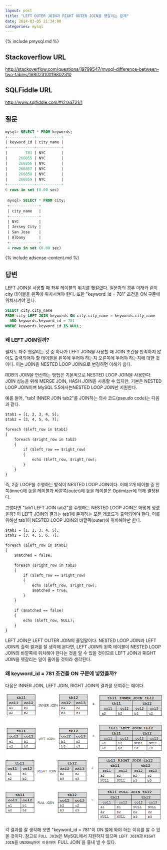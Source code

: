 ```yaml
---
layout: post
title: "LEFT OUTER JOIN과 RIGHT OUTER JOIN을 헷갈리는 문제"
date: 2014-03-05 21:34:00
categories: mysql
---
```


{% include pmysql.md %}

## Stackoverflow URL

http://stackoverflow.com/questions/19799547/mysql-difference-between-two-tables/19802310#19802310

## SQLFiddle URL

http://www.sqlfiddle.com/#!2/aa721/1

## 질문

```sql
mysql> SELECT * FROM keywords;
+------------+-----------+
| keyword_id | city_name |
+------------+-----------+
|        781 | NYC       |
|     266855 | NYC       |
|     266856 | NYC       |
|     266857 | NYC       |
|     266858 | NYC       |
|     266859 | NYC       |
+------------+-----------+
6 rows in set (0.00 sec)
 
 mysql> SELECT * FROM city;
 +-------------+
 | city_name   |
 +-------------+
 | NYC         |
 | Jersey City |
 | San Jose    |
 | Albany      |
 +-------------+
 4 rows in set (0.00 sec)
```

{% include adsense-content.md %}

## 답변

LEFT JOIN을 사용할 때 좌우 테이블의 위치를 헷갈렸다. 질문자의 경우 아래와 같이 city 테이블을 왼쪽에 위치시켜야 한다. 또한 "keyword_id = 781" 조건을 ON 구문에 위치시켜야 한다.

```sql
SELECT city.city_name
FROM city LEFT JOIN keywords ON city.city_name = keywords.city_name
  AND keywords.keyword_id = 781
WHERE keywords.keyword_id IS NULL;
```

### 왜 LEFT JOIN일까?

필자도 자주 헷갈리는 것 중 하나가 LEFT JOIN을 사용할 때 JOIN 조건을 만족하지 않아도 출력되어야 할 테이블을 왼쪽에 두어야 하는지 오른쪽에 두어야 하는지에 대한 것이다. 이는 JOIN을 NESTED LOOP JOIN으로 변경하면 이해가 쉽다.

RDB의 JOIN을 연산하는 방법은 기본적으로 NESTED LOOP JOIN을 사용한다. JOIN 성능을 위해 MERGE JOIN, HASH JOIN을 사용할 수 있지만, 기본은 NESTED LOOP JOIN이며 MySQL 5.5에서는NESTED LOOP JOIN만 지원한다.

예를 들어, "tab1 INNER JOIN tab2"를 JOIN하는 의사 코드(pseudo code)는 다음과 같다.

```
$tab1 = [1, 2, 3, 4, 5];
$tab2 = [3, 4, 5, 6, 7];
 
foreach ($left_row in $tab1)
{
    foreach ($right_row in tab2)
    {
        if ($left_row == $right_row)
        {
            echo ($left_row, $right_row);
        }
    }
}
```

즉, 2중 LOOP를 수행하는 방식이 NESTED LOOP JOIN이다. 이때 2개 테이블 중 안쪽(inner)에 놓을 테이블과 바깥쪽(outer)에 놓을 테이블은 Optimizer에 의해 결정된다.

그렇다면 "tab1 LEFT JOIN tab2"를 수행하는 NESTED LOOP JOIN은 어떻게 생겼을까? 이 LEFT JOIN의 결과는 tab1에 존재하는 모든 레코드가 출력되어야 한다. 이를 위해선 tab1이 NESTED LOOP JOIN의 바깥쪽(outer)에 위치해야만 한다.

```
$tab1 = [1, 2, 3, 4, 5];
$tab2 = [3, 4, 5, 6, 7];
 
foreach ($left_row in $tab1)
{
    $matched = false;
 
    foreach ($right_row in tab2)
    {
        if ($left_row == $right_row)
        {
            echo ($left_row, $right_row);
            $matched = true;
        }
    }
 
    if ($matched == false)
    {
        echo ($left_row, NULL);
    }
}
```

LEFT JOIN은 LEFT OUTER JOIN의 줄임말이다. NESTED LOOP JOIN과 LEFT JOIN의 출력 결과를 잘 생각해 본다면, LEFT JOIN의 왼쪽 테이블이 NESTED LOOP JOIN의 바깥쪽에 위치해야 한다는 것을 알 수 있을 것이므로 LEFT JOIN과 RIGHT JOIN을 헷갈리는 일이 줄어들 것이라 생각된다.

### 왜 keyword_id = 781 조건을 ON 구문에 넣었을까?

다음은 INNER JOIN, LEFT JOIN, RIGHT JOIN의 결과를 보여주는 예이다.

![relational algebra](/images/posts/mysql/relational-algebra.PNG)

각 결과를 잘 생각해 보면 "keyword_id = 781"이 ON 절에 와야 하는 이유를 알 수 있을 것이다. 참고로 `FULL JOIN`은 MySQL에서 지원하지 않으며 `LEFT JOIN`과 `RIGHT JOIN`을 `UNIONq하여 이용하여 `FULL JOIN`을 흉내 낼 수 있다.
